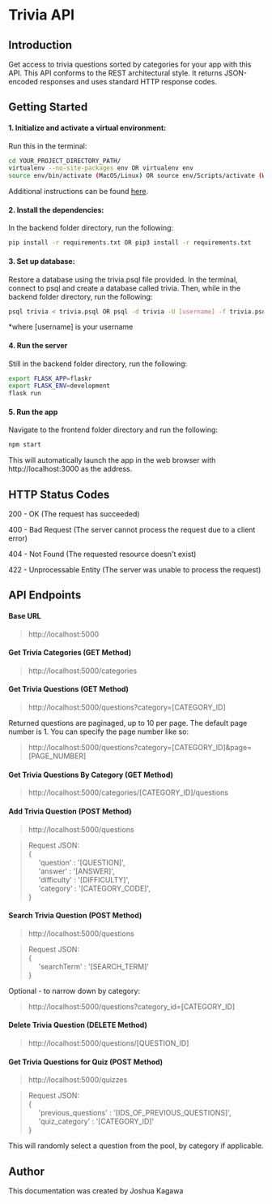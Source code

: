 # Trivia API

## Introduction

Get access to trivia questions sorted by categories for your app with this API. This API conforms to the REST architectural style. It returns JSON-encoded responses and uses standard HTTP response codes.

## Getting Started

#### 1. Initialize and activate a virtual environment:
Run this in the terminal:
```bash
cd YOUR_PROJECT_DIRECTORY_PATH/
virtualenv --no-site-packages env OR virtualenv env
source env/bin/activate (MacOS/Linux) OR source env/Scripts/activate (Windows)
```

Additional instructions can be found [here](https://packaging.python.org/guides/installing-using-pip-and-virtual-environments/).

#### 2. Install the dependencies:
In the backend folder directory, run the following:
```bash
pip install -r requirements.txt OR pip3 install -r requirements.txt
```

#### 3. Set up database:
Restore a database using the trivia.psql file provided. In the terminal, connect to psql and create a database called trivia. Then, while in the backend folder directory, run the following:
```bash
psql trivia < trivia.psql OR psql -d trivia -U [username] -f trivia.psql
```
*where [username] is your username

#### 4. Run the server
Still in the backend folder directory, run the following:

```bash
export FLASK_APP=flaskr
export FLASK_ENV=development
flask run
```

#### 5. Run the app
Navigate to the frontend folder directory and run the following:

```bash
npm start
```

This will automatically launch the app in the web browser with http://localhost:3000 as the address.

## HTTP Status Codes

200 - OK (The request has succeeded)

400 - Bad Request (The server cannot process the request due to a client error)

404 - Not Found	(The requested resource doesn't exist)

422 - Unprocessable Entity (The server was unable to process the request)

## API Endpoints

#### Base URL
> http://localhost:5000

#### Get Trivia Categories (GET Method)
> http://localhost:5000/categories

#### Get Trivia Questions (GET Method)

> http://localhost:5000/questions?category=[CATEGORY_ID]

Returned questions are paginaged, up to 10 per page. The default page number is 1. You can specify the page number like so:

> http://localhost:5000/questions?category=[CATEGORY_ID]&page=[PAGE_NUMBER]

#### Get Trivia Questions By Category (GET Method)

> http://localhost:5000/categories/[CATEGORY_ID]/questions

#### Add Trivia Question (POST Method)
> http://localhost:5000/questions

>Request JSON:  
> {  
> &nbsp;&nbsp;&nbsp;&nbsp;&nbsp;'question' : '[QUESTION]',  
> &nbsp;&nbsp;&nbsp;&nbsp;&nbsp;'answer' : '[ANSWER]',  
> &nbsp;&nbsp;&nbsp;&nbsp;&nbsp;'difficulty' : '[DIFFICULTY]',  
> &nbsp;&nbsp;&nbsp;&nbsp;&nbsp;'category' : '[CATEGORY_CODE]',  
> }

#### Search Trivia Question (POST Method)
> http://localhost:5000/questions

>Request JSON:  
> {  
> &nbsp;&nbsp;&nbsp;&nbsp;&nbsp;'searchTerm' : '[SEARCH_TERM]'  
> }

Optional - to narrow down by category:

> http://localhost:5000/questions?category_id=[CATEGORY_ID]


#### Delete Trivia Question (DELETE Method)

> http://localhost:5000/questions/[QUESTION_ID]

#### Get Trivia Questions for Quiz (POST Method)

> http://localhost:5000/quizzes

> Request JSON:  
> {  
> &nbsp;&nbsp;&nbsp;&nbsp;&nbsp;'previous_questions' : '[IDS_OF_PREVIOUS_QUESTIONS]',  
> &nbsp;&nbsp;&nbsp;&nbsp;&nbsp;'quiz_category' : '[CATEGORY_ID]'  
> }

This will randomly select a question from the pool, by category if applicable.

## Author

This documentation was created by Joshua Kagawa